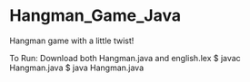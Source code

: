 # Hangman_Game_Java
Hangman game with a little twist!

To Run:
Download both Hangman.java and english.lex
$ javac Hangman.java
$ java Hangman.java

